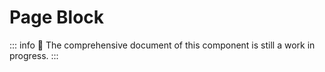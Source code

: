 # Page Block

::: info
🚧 The comprehensive document of this component is still a work in progress.
:::
